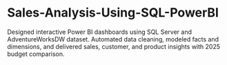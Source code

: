 # Sales-Analysis-Using-SQL-PowerBI
Designed interactive Power BI dashboards using SQL Server and AdventureWorksDW dataset. Automated data cleaning, modeled facts and dimensions, and delivered sales, customer, and product insights with 2025 budget comparison.
